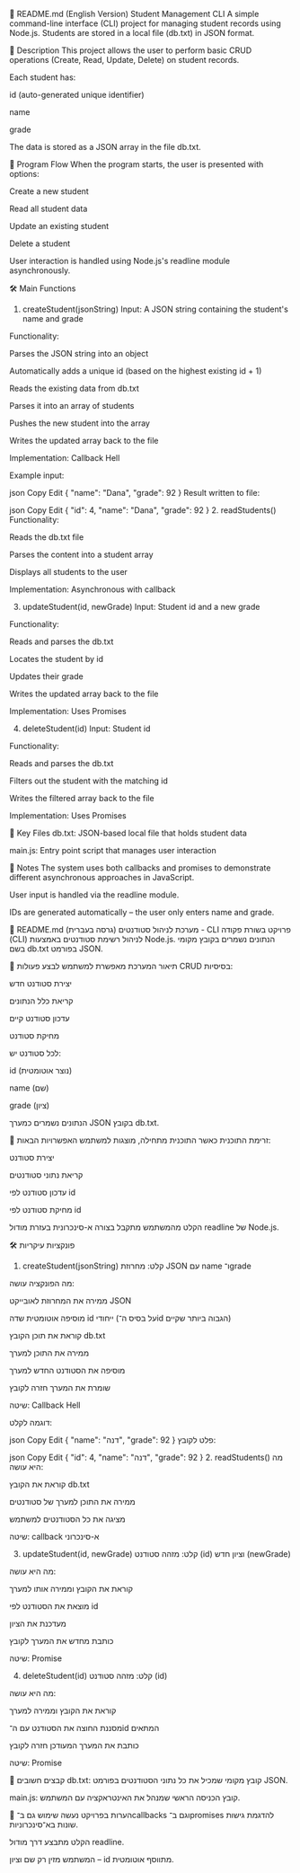 📘 README.md (English Version)
Student Management CLI
A simple command-line interface (CLI) project for managing student records using Node.js. Students are stored in a local file (db.txt) in JSON format.

🚀 Description
This project allows the user to perform basic CRUD operations (Create, Read, Update, Delete) on student records.

Each student has:

id (auto-generated unique identifier)

name

grade

The data is stored as a JSON array in the file db.txt.

🔁 Program Flow
When the program starts, the user is presented with options:

Create a new student

Read all student data

Update an existing student

Delete a student

User interaction is handled using Node.js's readline module asynchronously.

🛠️ Main Functions
1. createStudent(jsonString)
Input: A JSON string containing the student's name and grade

Functionality:

Parses the JSON string into an object

Automatically adds a unique id (based on the highest existing id + 1)

Reads the existing data from db.txt

Parses it into an array of students

Pushes the new student into the array

Writes the updated array back to the file

Implementation: Callback Hell

Example input:

json
Copy
Edit
{ "name": "Dana", "grade": 92 }
Result written to file:

json
Copy
Edit
{ "id": 4, "name": "Dana", "grade": 92 }
2. readStudents()
Functionality:

Reads the db.txt file

Parses the content into a student array

Displays all students to the user

Implementation: Asynchronous with callback

3. updateStudent(id, newGrade)
Input: Student id and a new grade

Functionality:

Reads and parses the db.txt

Locates the student by id

Updates their grade

Writes the updated array back to the file

Implementation: Uses Promises

4. deleteStudent(id)
Input: Student id

Functionality:

Reads and parses the db.txt

Filters out the student with the matching id

Writes the filtered array back to the file

Implementation: Uses Promises

📂 Key Files
db.txt: JSON-based local file that holds student data

main.js: Entry point script that manages user interaction

🧠 Notes
The system uses both callbacks and promises to demonstrate different asynchronous approaches in JavaScript.

User input is handled via the readline module.

IDs are generated automatically – the user only enters name and grade.

📘 README.md (גרסה בעברית)
מערכת לניהול סטודנטים - CLI
פרויקט בשורת פקודה (CLI) לניהול רשימת סטודנטים באמצעות Node.js. הנתונים נשמרים בקובץ מקומי בשם db.txt בפורמט JSON.

🚀 תיאור
המערכת מאפשרת למשתמש לבצע פעולות CRUD בסיסיות:

יצירת סטודנט חדש

קריאת כלל הנתונים

עדכון סטודנט קיים

מחיקת סטודנט

לכל סטודנט יש:

id (נוצר אוטומטית)

name (שם)

grade (ציון)

הנתונים נשמרים כמערך JSON בקובץ db.txt.

🔁 זרימת התוכנית
כאשר התוכנית מתחילה, מוצגות למשתמש האפשרויות הבאות:

יצירת סטודנט

קריאת נתוני סטודנטים

עדכון סטודנט לפי id

מחיקת סטודנט לפי id

הקלט מהמשתמש מתקבל בצורה א-סינכרונית בעזרת מודול readline של Node.js.

🛠️ פונקציות עיקריות
1. createStudent(jsonString)
קלט: מחרוזת JSON עם name ו־grade

מה הפונקציה עושה:

ממירה את המחרוזת לאובייקט JSON

מוסיפה אוטומטית שדה id ייחודי (על בסיס ה־id הגבוה ביותר שקיים)

קוראת את תוכן הקובץ db.txt

ממירה את התוכן למערך

מוסיפה את הסטודנט החדש למערך

שומרת את המערך חזרה לקובץ

שיטה: Callback Hell

דוגמה לקלט:

json
Copy
Edit
{ "name": "דנה", "grade": 92 }
פלט לקובץ:

json
Copy
Edit
{ "id": 4, "name": "דנה", "grade": 92 }
2. readStudents()
מה היא עושה:

קוראת את הקובץ db.txt

ממירה את התוכן למערך של סטודנטים

מציגה את כל הסטודנטים למשתמש

שיטה: callback א-סינכרוני

3. updateStudent(id, newGrade)
קלט: מזהה סטודנט (id) וציון חדש (newGrade)

מה היא עושה:

קוראת את הקובץ וממירה אותו למערך

מוצאת את הסטודנט לפי id

מעדכנת את הציון

כותבת מחדש את המערך לקובץ

שיטה: Promise

4. deleteStudent(id)
קלט: מזהה סטודנט (id)

מה היא עושה:

קוראת את הקובץ וממירה למערך

מסננת החוצה את הסטודנט עם ה־id המתאים

כותבת את המערך המעודכן חזרה לקובץ

שיטה: Promise

📂 קבצים חשובים
db.txt: קובץ מקומי שמכיל את כל נתוני הסטודנטים בפורמט JSON.

main.js: קובץ הכניסה הראשי שמנהל את האינטראקציה עם המשתמש.

🧠 הערות
בפרויקט נעשה שימוש גם ב־callbacks וגם ב־promises להדגמת גישות שונות בא־סינכרוניות.

הקלט מתבצע דרך מודול readline.

המשתמש מזין רק שם וציון – id מתווסף אוטומטית.

